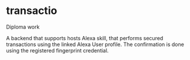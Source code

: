 # transactio
Diploma work

A backend that supports hosts Alexa skill, that performs secured transactions using the linked Alexa User profile.
The confirmation is done using the registered fingerprint credential.
